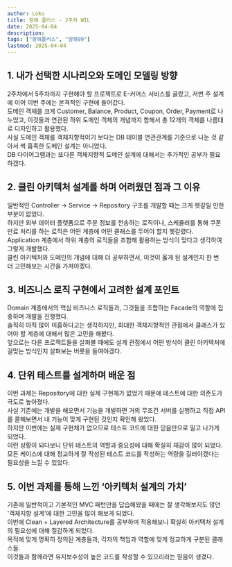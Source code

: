```yaml
---
author: Loko
title: 항해 플러스 - 2주차 WIL
date: 2025-04-04
description:
tags: ["항해플러스", "항해99"]
lastmod: 2025-04-04
---
```


## 1. 내가 선택한 시나리오와 도메인 모델링 방향

2주차에서 5주차까지 구현해야 할 프로젝트로 E-커머스 서비스를 골랐고, 저번 주 설계에 이어 이번 주에는 본격적인 구현에 들어갔다.  
도메인 객체를 크게 Customer, Balance, Product, Coupon, Order, Payment로 나누었고, 이것들과 연관된 하위 도메인 객체의 개념까지 합해서 총 12개의 객체를 나름대로 디자인하고 활용했다.  
사실 도메인 객체를 객체지향적이기 보다는 DB 테이블 연관관계를 기준으로 나눈 것 같아서 썩 흡족한 도메인 설계는 아니었다.  
DB 다이어그램과는 또다른 객체지향적 도메인 설계에 대해서는 추가적인 공부가 필요하겠다.

## 2. 클린 아키텍처 설계를 하며 어려웠던 점과 그 이유

일반적인 Controller → Service → Repository 구조를 개발할 때는 크게 헷갈릴 만한 부분이 없었다.  
하지만 외부 데이터 플랫폼으로 주문 정보를 전송하는 로직이나, 스케쥴러를 통해 쿠폰 만료 처리를 하는 로직은 어떤 계층에 어떤 클래스를 두어야 할지 헷갈렸다.  
Application 계층에서 하위 계층의 로직들을 조합해 활용하는 방식이 맞다고 생각하여 그렇게 개발했다.  
클린 아키텍처와 도메인의 개념에 대해 더 공부하면서, 이것이 옳게 된 설계인지 한 번 더 고민해보는 시간을 가져야겠다.

## 3. 비즈니스 로직 구현에서 고려한 설계 포인트

Domain 계층에서의 핵심 비즈니스 로직들과, 그것들을 조합하는 Facade의 역할에 집중하며 개발을 진행했다.  
솔직히 아직 많이 미흡하다고는 생각하지만, 최대한 객체지향적인 관점에서 클래스가 있어야 할 계층에 대해서 많은 고민을 해봤다.  
앞으로는 다른 프로젝트들을 살펴볼 때에도 설계 관점에서 어떤 방식이 클린 아키텍처에 걸맞는 방식인지 살펴보는 버릇을 들여야겠다.

## 4. 단위 테스트를 설계하며 배운 점

이번 과제는 Repository에 대한 실제 구현체가 없었기 때문에 테스트에 대한 의존도가 극도로 높아졌다.  
사실 기존에는 개발을 해오면서 기능을 개발하면 거의 무조건 서버를 실행하고 직접 API를 콜해보면서 내 기능이 맞게 구현된 것인지 확인해 왔었다.  
하지만 이번에는 실제 구현체가 없으므로 테스트 코드에 대한 믿음만으로 밀고 나가게 되었다.  
이런 상황이 되다보니 단위 테스트의 역할과 중요성에 대해 확실히 체감이 많이 되었다.  
모든 케이스에 대해 정교하게 잘 작성된 테스트 코드를 작성하는 역량을 길러야겠다는 필요성을 느낄 수 있었다.

## 5. 이번 과제를 통해 느낀 ‘아키텍처 설계의 가치’

기존에 일반적이고 기본적인 MVC 패턴만을 답습해왔을 때에는 잘 생각해보지도 않던 '객체지향 설계'에 대한 고민을 많이 해보게 되었다.  
이번에 Clean + Layered Architecture를 공부하며 적용해보니 확실히 아키텍처 설계의 필요성에 대해 절감하게 되었다.  
목적에 맞게 명확히 정의된 계층들과, 각자의 책임과 역할에 맞게 정교하게 구분된 클래스들.  
이것들과 함께라면 유지보수성이 높은 코드를 작성할 수 있으리라는 믿음이 생겼다.
